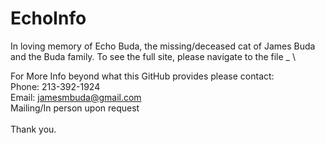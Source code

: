 # EchoInfo
In loving memory of Echo Buda, the missing/deceased cat of James Buda and the Buda family. To see the full site, please navigate to the file _ \


For More Info beyond what this GitHub provides please contact: \
Phone: 213-392-1924 \
Email: jamesmbuda@gmail.com \
Mailing/In person upon request \
\
Thank you.
